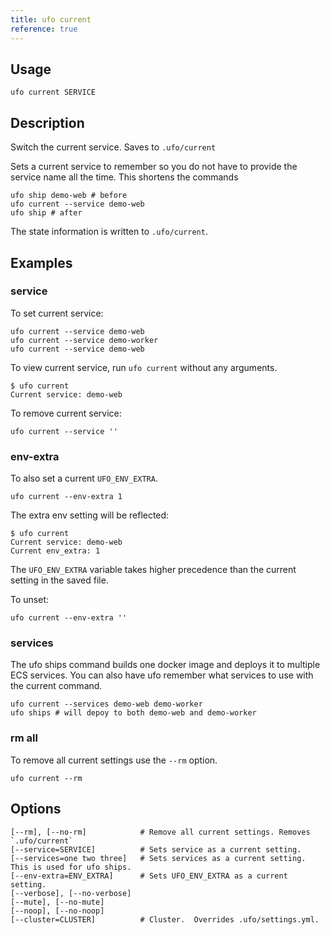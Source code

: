 ```yaml
---
title: ufo current
reference: true
---
```


## Usage

    ufo current SERVICE

## Description

Switch the current service. Saves to `.ufo/current`

Sets a current service to remember so you do not have to provide the service name all the time.  This shortens the commands

    ufo ship demo-web # before
    ufo current --service demo-web
    ufo ship # after

The state information is written to `.ufo/current`.

## Examples

### service

To set current service:

    ufo current --service demo-web
    ufo current --service demo-worker
    ufo current --service demo-web

To view current service, run `ufo current` without any arguments.

    $ ufo current
    Current service: demo-web

To remove current service:

    ufo current --service ''

### env-extra

To also set a current `UFO_ENV_EXTRA`.

    ufo current --env-extra 1

The extra env setting will be reflected:

    $ ufo current
    Current service: demo-web
    Current env_extra: 1

The `UFO_ENV_EXTRA` variable takes higher precedence than the current setting in the saved file.

To unset:

    ufo current --env-extra ''

### services

The ufo ships command builds one docker image and deploys it to multiple ECS services. You can also have ufo remember what services to use with the current command.

    ufo current --services demo-web demo-worker
    ufo ships # will depoy to both demo-web and demo-worker

### rm all

To remove all current settings use the `--rm` option.

    ufo current --rm


## Options

```
[--rm], [--no-rm]            # Remove all current settings. Removes `.ufo/current`
[--service=SERVICE]          # Sets service as a current setting.
[--services=one two three]   # Sets services as a current setting. This is used for ufo ships.
[--env-extra=ENV_EXTRA]      # Sets UFO_ENV_EXTRA as a current setting.
[--verbose], [--no-verbose]
[--mute], [--no-mute]
[--noop], [--no-noop]
[--cluster=CLUSTER]          # Cluster.  Overrides .ufo/settings.yml.
```

